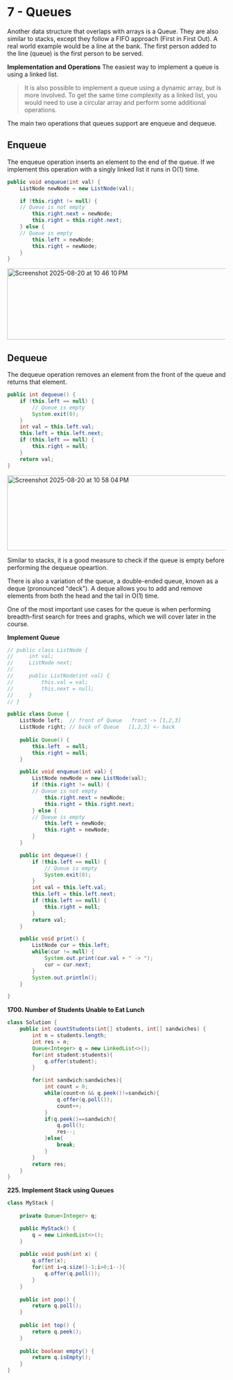 # 7 - Queues

Another data structure that overlaps with arrays is a Queue. They are also similar to stacks, except they follow a FIFO approach (First in First Out).
A real world example would be a line at the bank. The first person added to the line (queue) is the first person to be served.

**Implementation and Operations**
The easiest way to implement a queue is using a linked list.

>It is also possible to implement a queue using a dynamic array, but is more involved. To get the same time complexity as a linked list, you would need to use a circular array and perform some additional operations.

The main two operations that queues support are enqueue and dequeue.

## Enqueue

The enqueue operation inserts an element to the end of the queue. If we implement this operation with a singly linked list it runs in O(1) time.

```java
public void enqueue(int val) {
    ListNode newNode = new ListNode(val);

    if (this.right != null) {  
    // Queue is not empty 
        this.right.next = newNode;
        this.right = this.right.next;
    } else {       
    // Queue is empty             
        this.left = newNode;
        this.right = newNode;
    }
}
```
<img width="1054" height="164" alt="Screenshot 2025-08-20 at 10 46 10 PM" src="https://github.com/user-attachments/assets/fcd39c78-a00c-4790-ac49-aab2a211774a" />

## Dequeue

The dequeue operation removes an element from the front of the queue and returns that element.

```java
public int dequeue() {
    if (this.left == null) {
        // Queue is empty 
        System.exit(0);
    }
    int val = this.left.val;
    this.left = this.left.next;
    if (this.left == null) {
        this.right = null;
    }
    return val;
}
```

<img width="1064" height="173" alt="Screenshot 2025-08-20 at 10 58 04 PM" src="https://github.com/user-attachments/assets/83a66572-1cc7-40ec-ab6b-6ddb8f53cbea" />

Similar to stacks, it is a good measure to check if the queue is empty before performing the dequeue opeartion.

There is also a variation of the queue, a double-ended queue, known as a deque (pronounced "deck"). A deque allows you to add and remove elements from both the head and the tail in O(1) time.

One of the most important use cases for the queue is when performing breadth-first search for trees and graphs, which we will cover later in the course.

**Implement Queue**

```java
// public class ListNode {
//     int val;
//     ListNode next;
//
//     public ListNode(int val) {
//         this.val = val;
//         this.next = null;
//     }
// }

public class Queue {
    ListNode left;  // front of Queue   front -> [1,2,3]
    ListNode right; // back of Queue   [1,2,3] <- back
    
    public Queue() {
        this.left  = null;
        this.right = null;
    }

    public void enqueue(int val) {
        ListNode newNode = new ListNode(val);
        if (this.right != null) {  
        // Queue is not empty 
            this.right.next = newNode;
            this.right = this.right.next;
        } else {       
        // Queue is empty             
            this.left = newNode;
            this.right = newNode;
        }
    }

    public int dequeue() {
        if (this.left == null) {
            // Queue is empty 
            System.exit(0);
        }
        int val = this.left.val;
        this.left = this.left.next;
        if (this.left == null) {
            this.right = null;
        }
        return val;
    }

    public void print() {
        ListNode cur = this.left;
        while(cur != null) {
            System.out.print(cur.val + " -> ");
            cur = cur.next;
        }
        System.out.println();
    }

}
```

**1700. Number of Students Unable to Eat Lunch**

```java
class Solution {
    public int countStudents(int[] students, int[] sandwiches) {
        int n = students.length;
        int res = n;
        Queue<Integer> q = new LinkedList<>();
        for(int student:students){
            q.offer(student);
        }

        for(int sandwich:sandwiches){
            int count = 0;
            while(count<n && q.peek()!=sandwich){
                q.offer(q.poll());
                count++;
            }
            if(q.peek()==sandwich){
                q.poll();
                res--;
            }else{
                break;
            }
        }
        return res;
    }
}
```

**225. Implement Stack using Queues**

```java
class MyStack {
    
    private Queue<Integer> q;

    public MyStack() {
        q = new LinkedList<>();
    }
    
    public void push(int x) {
        q.offer(x);
        for(int i=q.size()-1;i>0;i--){
            q.offer(q.poll());
        }
    }
    
    public int pop() {
        return q.poll();
    }
    
    public int top() {
        return q.peek();
    }
    
    public boolean empty() {
        return q.isEmpty();
    }
}
```
